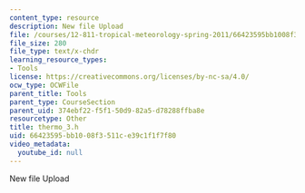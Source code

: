 ```yaml
---
content_type: resource
description: New file Upload
file: /courses/12-811-tropical-meteorology-spring-2011/66423595bb1008f3511ce39c1f1f7f80_thermo_3.h
file_size: 280
file_type: text/x-chdr
learning_resource_types:
- Tools
license: https://creativecommons.org/licenses/by-nc-sa/4.0/
ocw_type: OCWFile
parent_title: Tools
parent_type: CourseSection
parent_uid: 374ebf22-f5f1-50d9-82a5-d78288ffba8e
resourcetype: Other
title: thermo_3.h
uid: 66423595-bb10-08f3-511c-e39c1f1f7f80
video_metadata:
  youtube_id: null
---
```

New file Upload